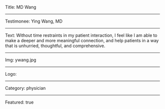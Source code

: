 Title: MD Wang

----

Testimonee: Ying Wang, MD

----

Text: Without time restraints in my patient interaction, I feel like I am able to make a deeper and more meaningful connection, and help patients in a way that is unhurried, thoughtful, and comprehensive.

----

Img: ywang.jpg

----

Logo:

----

Category: physician

----

Featured: true
